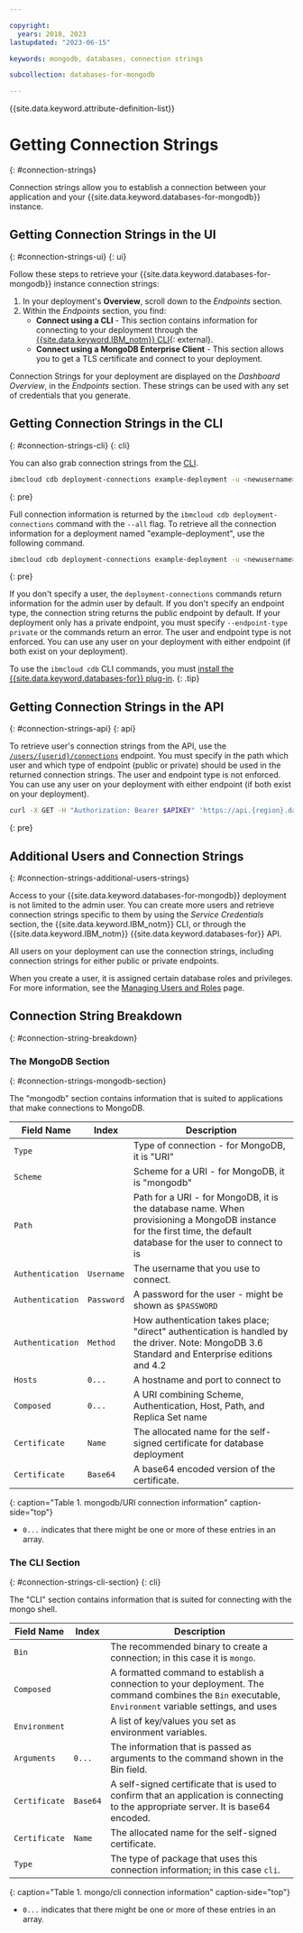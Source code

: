 ```yaml
---

copyright:
  years: 2018, 2023
lastupdated: "2023-06-15"

keywords: mongodb, databases, connection strings

subcollection: databases-for-mongodb

---
```


{{site.data.keyword.attribute-definition-list}}


# Getting Connection Strings
{: #connection-strings}

Connection strings allow you to establish a connection between your application and your {{site.data.keyword.databases-for-mongodb}} instance.

## Getting Connection Strings in the UI
{: #connection-strings-ui}
{: ui}

Follow these steps to retrieve your {{site.data.keyword.databases-for-mongodb}} instance connection strings:

1. In your deployment's **Overview**, scroll down to the *Endpoints* section. 
1. Within the *Endpoints* section, you find: 
   - **Connect using a CLI** - This section contains information for connecting to your deployment through the [{{site.data.keyword.IBM_notm}} CLI](https://www.ibm.com/cloud/cli){: external}.
   - **Connect using a MongoDB Enterprise Client** - This section allows you to get a TLS certificate and connect to your deployment.

Connection Strings for your deployment are displayed on the *Dashboard Overview*, in the *Endpoints* section. These strings can be used with any set of credentials that you generate.

## Getting Connection Strings in the CLI
{: #connection-strings-cli}
{: cli}

You can also grab connection strings from the [CLI](/docs/databases-cli-plugin?topic=databases-cli-plugin-cdb-reference#deployment-connections).
```sh
ibmcloud cdb deployment-connections example-deployment -u <newusername> [--endpoint-type <endpoint type>]
```
{: pre}

Full connection information is returned by the `ibmcloud cdb deployment-connections` command with the `--all` flag. To retrieve all the connection information for a deployment named "example-deployment", use the following command.
```sh
ibmcloud cdb deployment-connections example-deployment -u <newusername> --all [--endpoint-type <endpoint type>]
```
{: pre}

If you don't specify a user, the `deployment-connections` commands return information for the admin user by default. If you don't specify an endpoint type, the connection string returns the public endpoint by default. If your deployment only has a private endpoint, you must specify `--endpoint-type private` or the commands return an error. The user and endpoint type is not enforced. You can use any user on your deployment with either endpoint (if both exist on your deployment).

To use the `ibmcloud cdb` CLI commands, you must [install the {{site.data.keyword.databases-for}} plug-in](/docs/databases-for-mongodb?topic=databases-cli-plugin-cdb-reference#installing-the-cloud-databases-cli-plug-in).
{: .tip}

## Getting Connection Strings in the API
{: #connection-strings-api}
{: api}

To retrieve user's connection strings from the API, use the [`/users/{userid}/connections`](https://{DomainName}/apidocs/cloud-databases-api#discover-connection-information-for-a-deployment-f-e81026) endpoint. You must specify in the path which user and which type of endpoint (public or private) should be used in the returned connection strings. The user and endpoint type is not enforced. You can use any user on your deployment with either endpoint (if both exist on your deployment).
```sh
curl -X GET -H "Authorization: Bearer $APIKEY" 'https://api.{region}.databases.cloud.ibm.com/v4/ibm/deployments/{id}/users/{userid}/connections/{endpoint_type}'
```
{: pre}

## Additional Users and Connection Strings
{: #connection-strings-additional-users-strings}

Access to your {{site.data.keyword.databases-for-mongodb}} deployment is not limited to the admin user. You can create more users and retrieve connection strings specific to them by using the *Service Credentials* section, the {{site.data.keyword.IBM_notm}} CLI, or through the {{site.data.keyword.IBM_notm}} {{site.data.keyword.databases-for}} API. 

All users on your deployment can use the connection strings, including connection strings for either public or private endpoints.

When you create a user, it is assigned certain database roles and privileges. For more information, see the [Managing Users and Roles](/docs/databases-for-mongodb?topic=databases-for-mongodb-user-management) page.

## Connection String Breakdown
{: #connection-string-breakdown}

### The MongoDB Section
{: #connection-strings-mongodb-section}

The "mongodb" section contains information that is suited to applications that make connections to MongoDB.

| Field Name | Index | Description |
| ---------- | ----- | ----------- |
| `Type` | | Type of connection - for MongoDB, it is "URI" |
| `Scheme` | | Scheme for a URI - for MongoDB, it is "mongodb" |
| `Path` | | Path for a URI - for MongoDB, it is the database name. When provisioning a MongoDB instance for the first time, the default database for the user to connect to is  | `admin`.
| `Authentication` | `Username` | The username that you use to connect. |
| `Authentication` | `Password` | A password for the user - might be shown as `$PASSWORD` |
| `Authentication` | `Method` | How authentication takes place; "direct" authentication is handled by the driver. Note: MongoDB 3.6 Standard and Enterprise editions and 4.2  |Standard edition use SCRAM SHA 1, while MongoDB 4.2 Enterprise edition only uses SHA 256.  
| `Hosts` | `0...` | A hostname and port to connect to |
| `Composed` | `0...` | A URI combining Scheme, Authentication, Host, Path, and Replica Set name |
| `Certificate` | `Name` | The allocated name for the self-signed certificate for database deployment |
| `Certificate` | `Base64` | A base64 encoded version of the certificate. |
{: caption="Table 1. mongodb/URI connection information" caption-side="top"}

* `0...` indicates that there might be one or more of these entries in an array.

### The CLI Section
{: #connection-strings-cli-section}
{: cli}

The "CLI" section contains information that is suited for connecting with the mongo shell.

| Field Name | Index | Description |
| ---------- | ----- | ----------- |
| `Bin` | | The recommended binary to create a connection; in this case it is `mongo`. |
| `Composed` | | A formatted command to establish a connection to your deployment. The command combines the `Bin` executable, `Environment` variable settings, and uses  |`Arguments` as command-line parameters.
| `Environment` | | A list of key/values you set as environment variables. |
| `Arguments` | `0...` | The information that is passed as arguments to the command shown in the Bin field. |
| `Certificate` | `Base64` | A self-signed certificate that is used to confirm that an application is connecting to the appropriate server. It is base64 encoded. |
| `Certificate` | `Name` | The allocated name for the self-signed certificate. |
| `Type` | | The type of package that uses this connection information; in this case `cli`.  |
{: caption="Table 1. mongo/cli connection information" caption-side="top"}

* `0...` indicates that there might be one or more of these entries in an array.
